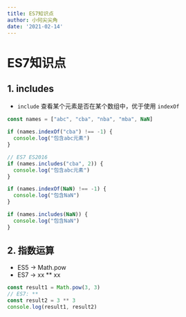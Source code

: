```yaml
---
title: ES7知识点
author: 小何尖尖角
date: '2021-02-14'
---
```


# ES7知识点

## 1. includes

- `include` 查看某个元素是否在某个数组中，优于使用 `indexOf`

```js
const names = ["abc", "cba", "nba", "mba", NaN]

if (names.indexOf("cba") !== -1) {
  console.log("包含abc元素")
}

// ES7 ES2016
if (names.includes("cba", 2)) {
  console.log("包含abc元素")
}

if (names.indexOf(NaN) !== -1) {
  console.log("包含NaN")
}

if (names.includes(NaN)) {
  console.log("包含NaN")
}
```

## 2. 指数运算

- ES5 -> Math.pow
- ES7 -> xx ** xx

```js
const result1 = Math.pow(3, 3)
// ES7: **
const result2 = 3 ** 3
console.log(result1, result2)
```